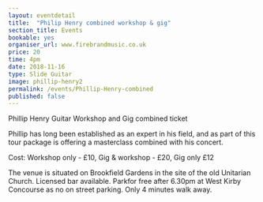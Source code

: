 ```yaml
---
layout: eventdetail
title:  "Philip Henry combined workshop & gig"
section_title: Events
bookable: yes
organiser_url: www.firebrandmusic.co.uk
price: 20
time: 4pm
date: 2018-11-16
type: Slide Guitar
image: phillip-henry2
permalink: /events/Phillip-Henry-combined
published: false
---
```


Phillip Henry Guitar Workshop and Gig combined ticket

Phillip has long been established as an expert in his field, and as part of this tour package is offering a masterclass combined with his concert.

Cost: Workshop only - £10, Gig & workshop - £20, Gig only £12

The venue is situated on Brookfield Gardens in the site of the old Unitarian Church. Licensed bar available. Parkfor free after 6.30pm at West Kirby Concourse as no on street parking. Only 4 minutes walk away.
